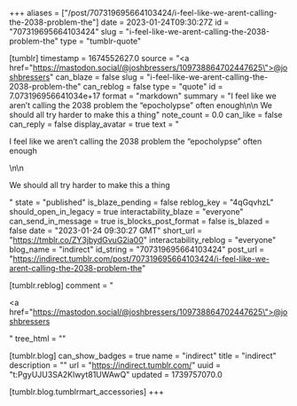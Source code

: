 +++
aliases = ["/post/707319695664103424/i-feel-like-we-arent-calling-the-2038-problem-the"]
date = 2023-01-24T09:30:27Z
id = "707319695664103424"
slug = "i-feel-like-we-arent-calling-the-2038-problem-the"
type = "tumblr-quote"

[tumblr]
timestamp = 1674552627.0
source = "<a href=\"https://mastodon.social/@joshbressers/109738864702447625\">@joshbressers</a>"
can_blaze = false
slug = "i-feel-like-we-arent-calling-the-2038-problem-the"
can_reblog = false
type = "quote"
id = 7.073196956641034e+17
format = "markdown"
summary = "I feel like we aren’t calling the 2038 problem the “epocholypse” often enough\n\n We should all try harder to make this a thing"
note_count = 0.0
can_like = false
can_reply = false
display_avatar = true
text = "<p>I feel like we aren&rsquo;t calling the 2038 problem the &ldquo;epocholypse&rdquo; often enough</p>\n\n<p>We should all try harder to make this a thing</p>"
state = "published"
is_blaze_pending = false
reblog_key = "4qGqvhzL"
should_open_in_legacy = true
interactability_blaze = "everyone"
can_send_in_message = true
is_blocks_post_format = false
is_blazed = false
date = "2023-01-24 09:30:27 GMT"
short_url = "https://tmblr.co/ZY3jbydGvuG2ia00"
interactability_reblog = "everyone"
blog_name = "indirect"
id_string = "707319695664103424"
post_url = "https://indirect.tumblr.com/post/707319695664103424/i-feel-like-we-arent-calling-the-2038-problem-the"

[tumblr.reblog]
comment = "<p><a href=\"https://mastodon.social/@joshbressers/109738864702447625\">@joshbressers</a></p>"
tree_html = ""

[tumblr.blog]
can_show_badges = true
name = "indirect"
title = "indirect"
description = ""
url = "https://indirect.tumblr.com/"
uuid = "t:PgyUJU3SA2Klwyt81UWAwQ"
updated = 1739757070.0

[tumblr.blog.tumblrmart_accessories]
+++
